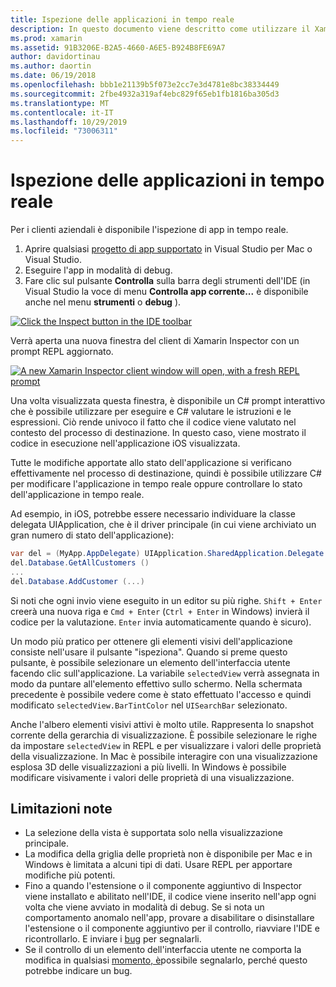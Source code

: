 ```yaml
---
title: Ispezione delle applicazioni in tempo reale
description: In questo documento viene descritto come utilizzare il Xamarin Inspector per esaminare le applicazioni. Vengono inoltre illustrate le limitazioni dello strumento Xamarin Inspector.
ms.prod: xamarin
ms.assetid: 91B3206E-B2A5-4660-A6E5-B924B8FE69A7
author: davidortinau
ms.author: daortin
ms.date: 06/19/2018
ms.openlocfilehash: bbb1e21139b5f073e2cc7e3d4781e8bc38334449
ms.sourcegitcommit: 2fbe4932a319af4ebc829f65eb1fb1816ba305d3
ms.translationtype: MT
ms.contentlocale: it-IT
ms.lasthandoff: 10/29/2019
ms.locfileid: "73006311"
---
```

# <a name="inspecting-live-applications"></a>Ispezione delle applicazioni in tempo reale

Per i clienti aziendali è disponibile l'ispezione di app in tempo reale.

1. Aprire qualsiasi [progetto di app supportato](~/tools/inspector/install.md#supported-platforms) in Visual Studio per Mac o Visual Studio.
1. Eseguire l'app in modalità di debug.
1. Fare clic sul pulsante **Controlla** sulla barra degli strumenti dell'IDE (in Visual Studio la voce di menu **Controlla app corrente...** è disponibile anche nel menu **strumenti** o **debug** ).

[![](inspect-images/mac-heres-the-button.png "Click the Inspect button in the IDE toolbar")](inspect-images/mac-heres-the-button.png#lightbox)

Verrà aperta una nuova finestra del client di Xamarin Inspector con un prompt REPL aggiornato.

[![](inspect-images/inspector-0.7.0-map-inspect-small.png "A new Xamarin Inspector client window will open, with a fresh REPL prompt")](inspect-images/inspector-0.7.0-map-inspect.png#lightbox)

Una volta visualizzata questa finestra, è disponibile un C# prompt interattivo che è possibile utilizzare per eseguire e C# valutare le istruzioni e le espressioni. Ciò rende univoco il fatto che il codice viene valutato nel contesto del processo di destinazione. In questo caso, viene mostrato il codice in esecuzione nell'applicazione iOS visualizzata.

Tutte le modifiche apportate allo stato dell'applicazione si verificano effettivamente nel processo di destinazione, quindi è possibile utilizzare C# per modificare l'applicazione in tempo reale oppure controllare lo stato dell'applicazione in tempo reale.

Ad esempio, in iOS, potrebbe essere necessario individuare la classe delegata UIApplication, che è il driver principale (in cui viene archiviato un gran numero di stato dell'applicazione):

```csharp
var del = (MyApp.AppDelegate) UIApplication.SharedApplication.Delegate
del.Database.GetAllCustomers ()
...
del.Database.AddCustomer (...)
```

Si noti che ogni invio viene eseguito in un editor su più righe. `Shift + Enter` creerà una nuova riga e `Cmd + Enter` (`Ctrl + Enter` in Windows) invierà il codice per la valutazione. `Enter` invia automaticamente quando è sicuro).

Un modo più pratico per ottenere gli elementi visivi dell'applicazione consiste nell'usare il pulsante "ispeziona". Quando si preme questo pulsante, è possibile selezionare un elemento dell'interfaccia utente facendo clic sull'applicazione. La variabile `selectedView` verrà assegnata in modo da puntare all'elemento effettivo sullo schermo. Nella schermata precedente è possibile vedere come è stato effettuato l'accesso e quindi modificato `selectedView.BarTintColor` nel `UISearchBar` selezionato.

Anche l'albero elementi visivi attivi è molto utile. Rappresenta lo snapshot corrente della gerarchia di visualizzazione. È possibile selezionare le righe da impostare `selectedView` in REPL e per visualizzare i valori delle proprietà della visualizzazione. In Mac è possibile interagire con una visualizzazione esplosa 3D delle visualizzazioni a più livelli. In Windows è possibile modificare visivamente i valori delle proprietà di una visualizzazione.

## <a name="known-limitations"></a>Limitazioni note

- La selezione della vista è supportata solo nella visualizzazione principale.
- La modifica della griglia delle proprietà non è disponibile per Mac e in Windows è limitata a alcuni tipi di dati. Usare REPL per apportare modifiche più potenti.
- Fino a quando l'estensione o il componente aggiuntivo di Inspector viene installato e abilitato nell'IDE, il codice viene inserito nell'app ogni volta che viene avviato in modalità di debug. Se si nota un comportamento anomalo nell'app, provare a disabilitare o disinstallare l'estensione o il componente aggiuntivo per il controllo, riavviare l'IDE e ricontrollarlo. E inviare i [bug](~/tools/inspector/install.md#reporting-bugs) per segnalarli.
- Se il controllo di un elemento dell'interfaccia utente ne comporta la modifica in qualsiasi [momento, è](~/tools/inspector/install.md#reporting-bugs)possibile segnalarlo, perché questo potrebbe indicare un bug.
